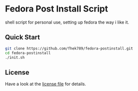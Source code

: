 # Fedora Post Install Script

shell script for personal use, setting up fedora the way i like it.

## Quick Start
```bash
git clone https://github.com/fhek789/fedora-postinstall.git
cd fedora-postinstall
./init.sh
```

## License
Have a look at the [license file](./LICENSE) for details.

